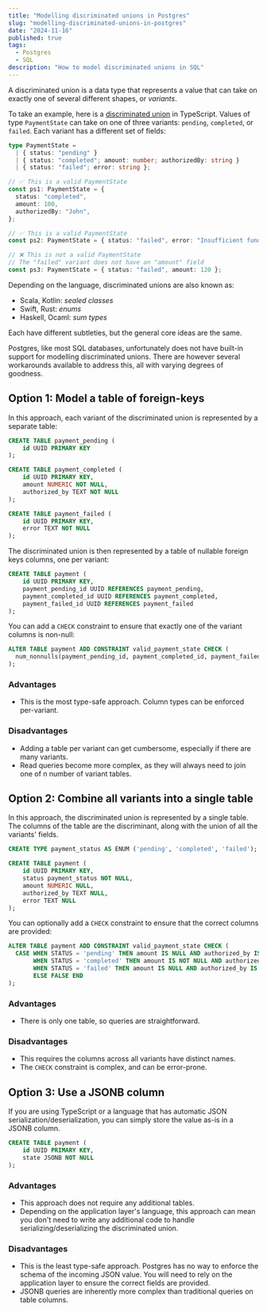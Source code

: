 ```yaml
---
title: "Modelling discriminated unions in Postgres"
slug: "modelling-discriminated-unions-in-postgres"
date: "2024-11-16"
published: true
tags:
  - Postgres
  - SQL
description: "How to model discriminated unions in SQL"
---
```


A discriminated union is a data type that represents a value that can take on exactly one of several different shapes, or _variants_.

To take an example, here is a [discriminated union](https://www.typescriptlang.org/docs/handbook/2/narrowing.html#discriminated-unions) in TypeScript. Values of type `PaymentState` can take on one of three variants: `pending`, `completed`, or `failed`. Each variant has a different set of fields:

```typescript
type PaymentState =
  | { status: "pending" }
  | { status: "completed"; amount: number; authorizedBy: string }
  | { status: "failed"; error: string };

// ✅ This is a valid PaymentState
const ps1: PaymentState = {
  status: "completed",
  amount: 100,
  authorizedBy: "John",
};

// ✅ This is a valid PaymentState
const ps2: PaymentState = { status: "failed", error: "Insufficient funds" };

// ❌ This is not a valid PaymentState
// The "failed" variant does not have an "amount" field
const ps3: PaymentState = { status: "failed", amount: 120 };
```

Depending on the language, discriminated unions are also known as:

- Scala, Kotlin: _sealed classes_
- Swift, Rust: _enums_
- Haskell, Ocaml: _sum types_

Each have different subtleties, but the general core ideas are the same.

Postgres, like most SQL databases, unfortunately does not have built-in support for modelling discriminated unions. There are however several workarounds available to address this, all with varying degrees of goodness.

## Option 1: Model a table of foreign-keys

In this approach, each variant of the discriminated union is represented by a separate table:

```sql
CREATE TABLE payment_pending (
    id UUID PRIMARY KEY
);

CREATE TABLE payment_completed (
    id UUID PRIMARY KEY,
    amount NUMERIC NOT NULL,
    authorized_by TEXT NOT NULL
);

CREATE TABLE payment_failed (
    id UUID PRIMARY KEY,
    error TEXT NOT NULL
);
```

The discriminated union is then represented by a table of nullable foreign keys columns, one per variant:

```sql
CREATE TABLE payment (
    id UUID PRIMARY KEY,
    payment_pending_id UUID REFERENCES payment_pending,
    payment_completed_id UUID REFERENCES payment_completed,
    payment_failed_id UUID REFERENCES payment_failed
);
```

You can add a `CHECK` constraint to ensure that exactly one of the variant columns is non-null:

```sql
ALTER TABLE payment ADD CONSTRAINT valid_payment_state CHECK (
  num_nonnulls(payment_pending_id, payment_completed_id, payment_failed_id) = 1
);
```

### Advantages

- This is the most type-safe approach. Column types can be enforced per-variant.

### Disadvantages

- Adding a table per variant can get cumbersome, especially if there are many variants.
- Read queries become more complex, as they will always need to join one of n number of variant tables.

## Option 2: Combine all variants into a single table

In this approach, the discriminated union is represented by a single table. The columns of the table are the discriminant, along with the union of all the variants' fields.

```sql
CREATE TYPE payment_status AS ENUM ('pending', 'completed', 'failed');

CREATE TABLE payment (
    id UUID PRIMARY KEY,
    status payment_status NOT NULL,
    amount NUMERIC NULL,
    authorized_by TEXT NULL,
    error TEXT NULL
);
```

You can optionally add a `CHECK` constraint to ensure that the correct columns are provided:

```sql
ALTER TABLE payment ADD CONSTRAINT valid_payment_state CHECK (
  CASE WHEN STATUS = 'pending' THEN amount IS NULL AND authorized_by IS NULL AND error IS NULL
       WHEN STATUS = 'completed' THEN amount IS NOT NULL AND authorized_by IS NOT NULL AND error IS NULL
       WHEN STATUS = 'failed' THEN amount IS NULL AND authorized_by IS NULL AND error IS NOT NULL
       ELSE FALSE END
);
```

### Advantages

- There is only one table, so queries are straightforward.

### Disadvantages

- This requires the columns across all variants have distinct names.
- The `CHECK` constraint is complex, and can be error-prone.

## Option 3: Use a JSONB column

If you are using TypeScript or a language that has automatic JSON serialization/deserialization, you can simply store the value as-is in a JSONB column.

```sql
CREATE TABLE payment (
    id UUID PRIMARY KEY,
    state JSONB NOT NULL
);
```

### Advantages

- This approach does not require any additional tables.
- Depending on the application layer's language, this approach can mean you don't need to write any additional code to handle serializing/deserializing the discriminated union.

### Disadvantages

- This is the least type-safe approach. Postgres has no way to enforce the schema of the incoming JSON value. You will need to rely on the application layer to ensure the correct fields are provided.
- JSONB queries are inherently more complex than traditional queries on table columns.
